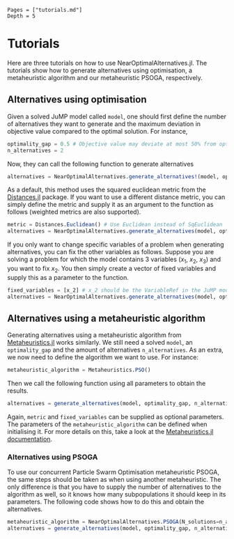 ```@contents
Pages = ["tutorials.md"]
Depth = 5
```

# Tutorials

Here are three tutorials on how to use NearOptimalAlternatives.jl. The tutorials show how to generate alternatives using optimisation, a metaheuristic algorithm and our metaheuristic PSOGA, respectively.

## Alternatives using optimisation

Given a solved JuMP model called `model`, one should first define the number of alternatives they want to generate and the maximum deviation in objective value compared to the optimal solution. For instance,

```julia
optimality_gap = 0.5 # Objective value may deviate at most 50% from optimal solution.
n_alternatives = 2
```

Now, they can call the following function to generate alternatives

```julia
alternatives = NearOptimalAlternatives.generate_alternatives!(model, optimality_gap, n_alternatives)
```

As a default, this method uses the squared euclidean metric from the [Distances.jl](https://github.com/JuliaStats/Distances.jl) package. If you want to use a different distance metric, you can simply define the metric and supply it as an argument to the function as follows (weighted metrics are also supported).

```julia
metric = Distances.Euclidean() # Use Euclidean instead of SqEuclidean
alternatives = NearOptimalAlternatives.generate_alternatives(model, optimality_gap, n_alternatives, metric=metric)
```

If you only want to change specific variables of a problem when generating alternatives, you can fix the other variables as follows. Suppose you are solving a problem for which the model contains 3 variables ($x_1$, $x_2$, $x_3$) and you want to fix $x_2$. You then simply create a vector of fixed variables and supply this as a parameter to the function.

```julia
fixed_variables = [x_2] # x_2 should be the VariableRef in the JuMP model.
alternatives = NearOptimalAlternatives.generate_alternatives(model, optimality_gap, n_alternatives, fixed_variables=fixed_variables)
```

## Alternatives using a metaheuristic algorithm

Generating alternatives using a metaheuristic algorithm from [Metaheuristics.jl](https://github.com/jmejia8/Metaheuristics.jl) works similarly. We still need a solved `model`, an `optimality_gap` and the amount of alternatives `n_alternatives`. As an extra, we now need to define the algorithm we want to use. For instance:

```julia
metaheuristic_algorithm = Metaheuristics.PSO()
```

Then we call the following function using all parameters to obtain the results.

```julia
alternatives = generate_alternatives(model, optimality_gap, n_alternatives, metaheuristic_algorithm)
```

Again, `metric` and `fixed_variables` can be supplied as optional parameters. The parameters of the `metaheuristic_algorithm` can be defined when initialising it. For more details on this, take a look at the [Metaheuristics.jl documentation](https://jmejia8.github.io/Metaheuristics.jl/stable/).

### Alternatives using PSOGA

To use our concurrent Particle Swarm Optimisation metaheuristic PSOGA, the same steps should be taken as when using another metaheuristic. The only difference is that you have to supply the number of alternatives to the algorithm as well, so it knows how many subpopulations it should keep in its parameters. The following code shows how to do this and obtain the alternatives.

```julia
metaheuristic_algorithm = NearOptimalAlternatives.PSOGA(N_solutions=n_alternatives)
alternatives = generate_alternatives(model, optimality_gap, n_alternatives, metaheuristic_algorithm)
```
